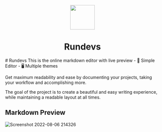 <div align="center">
  <a href="https://rundevs.vercel.app/" target="_blank">
    <img width="80px" src="https://user-images.githubusercontent.com/88288135/183527055-94c3c060-f4c6-4d28-a1b7-46b0f3db5d45.png" />
  </a>
  <h1>Rundevs</h1>
</div>
# Rundevs
This is the online markdown editor with live preview
- 🌱 Simple Editor
- 🖥 Multiple themes

Get maximum readability and ease by documenting your projects, taking your workflow and accomplishing more.

The goal of the project is to create a beautiful and easy writing experience, while maintaining a readable layout at all times.

## Markdown Preview
![Screenshot 2022-08-06 214326](https://user-images.githubusercontent.com/88288135/183271521-783ae390-1d41-4fd7-9350-b53431e628bb.png)
